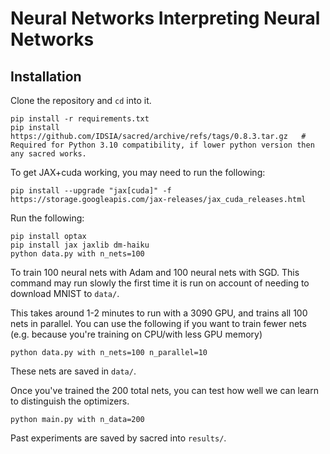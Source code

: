 # Neural Networks Interpreting Neural Networks

## Installation

Clone the repository and `cd` into it.

```commandline
pip install -r requirements.txt
pip install https://github.com/IDSIA/sacred/archive/refs/tags/0.8.3.tar.gz   # Required for Python 3.10 compatibility, if lower python version then any sacred works.
```
To get JAX+cuda working, you may need to run the following:
```commandline
pip install --upgrade "jax[cuda]" -f https://storage.googleapis.com/jax-releases/jax_cuda_releases.html
```

Run the following:
```commandline
pip install optax
pip install jax jaxlib dm-haiku
python data.py with n_nets=100
```
To train 100 neural nets with Adam and 100 neural nets with SGD. This command may run slowly the first time it is run on account of needing to download MNIST to `data/`.

This takes around 1-2 minutes to run with a 3090 GPU, and trains all 100 nets in parallel. You can use the following if you want to train fewer nets (e.g. because you're training on CPU/with less GPU memory)
```commandline
python data.py with n_nets=100 n_parallel=10
```
These nets are saved in `data/`.

Once you've trained the 200 total nets, you can test how well we can learn to distinguish the optimizers.
```commandline
python main.py with n_data=200
```

Past experiments are saved by sacred into `results/`.
